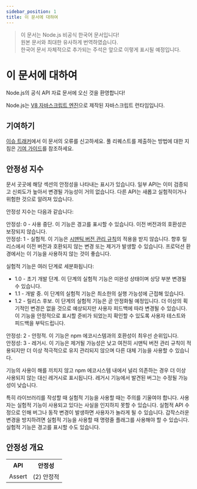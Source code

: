 ```yaml
---
sidebar_position: 1
title: 이 문서에 대하여
---
```


> 이 문서는 Node.js 비공식 한국어 문서입니다!<br/>
> 원본 문서와 최대한 유사하게 번역하였습니다.<br/>
> 한국어 문서 자체적으로 추가되는 주석은 앞으로 이렇게 표시될 예정입니다.

# 이 문서에 대하여
Node.js의 공식 API 자료 문서에 오신 것을 환영합니다!

Node.js는 <a href="https://v8.dev/" target="_blank">V8 자바스크립트 엔진</a>으로 제작된 자바스크립트 런타임입니다.

## 기여하기
<a href="https://github.com/nodejs/node/issues/new" target="_blank">이슈 트래커</a>에서 이 문서의 오류를 신고하세요. 풀 리퀘스트를 제출하는 방법에 대한 지침은 <a href="https://github.com/nodejs/node/blob/HEAD/CONTRIBUTING.md" target="_blank">기여 가이드</a>를 참조하세요.

## 안정성 지수
문서 곳곳에 해당 섹션의 안정성을 나타내는 표시가 있습니다. 일부 API는 이미 검증되고 신뢰도가 높아서 변경될 가능성이 거의 없습니다. 다른 API는 새롭고 실험적이거나 위험한 것으로 알려져 있습니다.

안정성 지수는 다음과 같습니다:

<div style={{backgroundColor: "var(--red1)", color: "var(--white)"}}>
안정성: 0 - 사용 중단. 이 기능은 경고를 표시할 수 있습니다. 이전 버전과의 호환성은 보장되지 않습니다.
</div>
<div style={{backgroundColor: "var(--red3)", color: "var(--white)"}}>
안정성: 1 - 실험적. 이 기능은 <a href="https://semver.org/" target="_blank" style={{color: "var(--white)", textDecoration: "underline"}}>시맨틱 버전 관리 규칙</a>의 적용을 받지 않습니다. 향후 릴리스에서 이전 버전과 호환되지 않는 변경 또는 제거가 발생할 수 있습니다. 프로덕션 환경에서는 이 기능을 사용하지 않는 것이 좋습니다.

실험적 기능은 여러 단계로 세분화됩니다:
- 1.0 - 초기 개발 단계. 이 단계의 실험적 기능은 미완성 상태이며 상당 부분 변경될 수 있습니다.
- 1.1 - 개발 중. 이 단계의 실험적 기능은 최소한의 실행 가능성에 근접해 있습니다.
- 1.2 - 릴리스 후보. 이 단계의 실험적 기능은 곧 안정화될 예정입니다. 더 이상의 획기적인 변경은 없을 것으로 예상되지만 사용자 피드백에 따라 변경될 수 있습니다. 이 기능을 안정적으로 표시할 준비가 되었는지 확인할 수 있도록 사용자 테스트와 피드백을 부탁드립니다.
</div>
<div style={{backgroundColor: "var(--green2)", color: "var(--white)"}}>
안정성: 2 - 안정적. 이 기능은 npm 에코시스템과의 호환성이 최우선 순위입니다.
</div>
<div style={{backgroundColor: "var(--blue1)", color: "var(--white)"}}>
안정성: 3 - 레거시. 이 기능은 제거될 가능성은 낮고 여전히 시맨틱 버전 관리 규칙이 적용되지만 더 이상 적극적으로 유지 관리되지 않으며 다른 대체 기능을 사용할 수 있습니다.
</div>

기능의 사용이 해를 끼치지 않고 npm 에코시스템 내에서 널리 의존하는 경우 더 이상 사용되지 않는 대신 레거시로 표시됩니다. 레거시 기능에서 발견된 버그는 수정될 가능성이 낮습니다.

특히 라이브러리를 작성할 때 실험적 기능을 사용할 때는 주의를 기울여야 합니다. 사용자는 실험적 기능이 사용되고 있다는 사실을 인지하지 못할 수 있습니다. 실험적 API 수정으로 인해 버그나 동작 변경이 발생하면 사용자가 놀라게 될 수 있습니다. 갑작스러운 변경을 방지하려면 실험적 기능을 사용할 때 명령줄 플래그를 사용해야 할 수 있습니다. 실험적 기능은 경고를 표시할 수도 있습니다.

## 안정성 개요
<table>
    <tr>
        <th>API</th>
        <th>안정성</th>
    </tr>
    <tr>
        <td style={{backgroundColor: "var(--white)"}}>Assert</td>
        <td style={{backgroundColor: "var(--green2)", color: "var(--white)"}}>(2) 안정적</td>
    </tr>
</table>